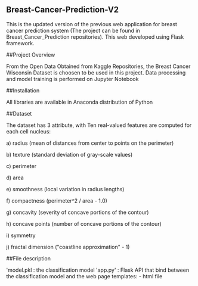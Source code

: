 ## Breast-Cancer-Prediction-V2

This is the updated version of the previous web application for breast cancer prediction system (The project can be found in Breast_Cancer_Prediction repositories).
This web developed using Flask framework. 


##Project Overview

From the Open Data Obtained from Kaggle Repositories, the Breast Cancer Wisconsin Dataset is choosen to be used in this project. Data processing and model training is performed on Jupyter Notebook


##Installation

All libraries are available in Anaconda distribution of Python


##Dataset

The dataset has 3 attribute, with Ten real-valued features are computed for each cell nucleus:

a) radius (mean of distances from center to points on the perimeter)

b) texture (standard deviation of gray-scale values)

c) perimeter

d) area

e) smoothness (local variation in radius lengths)

f) compactness (perimeter^2 / area - 1.0)

g) concavity (severity of concave portions of the contour)

h) concave points (number of concave portions of the contour)

i) symmetry

j) fractal dimension ("coastline approximation" - 1)

##File description

'model.pkl : the classification model
'app.py' : Flask API that bind between the classification model and the web page
templates: - html file
